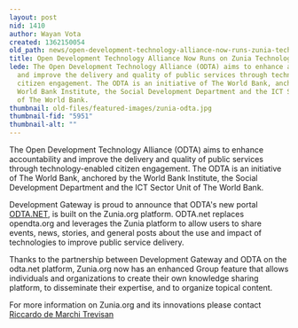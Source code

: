 ```yaml
---
layout: post
nid: 1410
author: Wayan Vota
created: 1362150054
old_path: news/open-development-technology-alliance-now-runs-zunia-technology
title: Open Development Technology Alliance Now Runs on Zunia Technology
lede: The Open Development Technology Alliance (ODTA) aims to enhance accountability
  and improve the delivery and quality of public services through technology-enabled
  citizen engagement. The ODTA is an initiative of The World Bank, anchored by the
  World Bank Institute, the Social Development Department and the ICT Sector Unit
  of The World Bank.
thumbnail: old-files/featured-images/zunia-odta.jpg
thumbnail-fid: "5951"
thumbnail-alt: ""
---
```


The Open Development Technology Alliance (ODTA) aims to enhance accountability and improve the delivery and quality of public services through technology-enabled citizen engagement. The ODTA is an initiative of The World Bank, anchored by the World Bank Institute, the Social Development Department and the ICT Sector Unit of The World Bank.

Development Gateway is proud to announce that ODTA's new portal [ODTA.NET](http://odta.net/), is built on the Zunia.org platform. ODTA.net replaces opendta.org and leverages the Zunia platform to allow users to share events, news, stories, and general posts about the use and impact of technologies to improve public service delivery.

Thanks to the partnership between Development Gateway and ODTA on the odta.net platform, Zunia.org now has an enhanced Group feature that allows individuals and organizations to create their own knowledge sharing platform, to disseminate their expertise, and to organize topical content.

For more information on Zunia.org and its innovations please contact [Riccardo de Marchi Trevisan](mailto:rdemarchi@developmentgateway.org)
